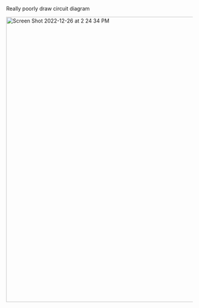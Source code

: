 Really poorly draw circuit diagram

<img width="769" alt="Screen Shot 2022-12-26 at 2 24 34 PM" src="https://user-images.githubusercontent.com/100721569/209581358-b52c0f24-37eb-481d-a53a-1e88d7c4332f.png">
